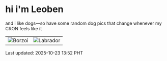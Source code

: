 # hi i'm Leoben

and i like dogs—so have some random dog pics that change whenever my CRON feels like it

|  |  |
|--------|----------|
| ![Borzoi](https://random-dog-vercel.vercel.app/api/random-borzoi?v=1761198731) | ![Labrador](https://random-dog-vercel.vercel.app/api/random-labrador?v=1761198731) |

Last updated: 2025-10-23 13:52 PHT
